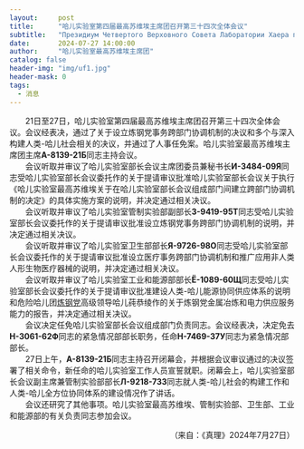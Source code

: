 ```yaml
---
layout:     post
title:      "哈儿实验室第四届最高苏维埃主席团召开第三十四次全体会议"
subtitle:   "Президиум Четвертого Верховного Совета Лаборатории Хаера провел свое тридцать четвертое пленарное заседание"
date:       2024-07-27 14:00:00
author:     "哈儿实验室最高苏维埃主席团"
catalog: false
header-img: "img/uf1.jpg"
header-mask: 0
tags:
  - 消息
---
```


&emsp;&emsp;21日至27日，哈儿实验室第四届最高苏维埃主席团召开第三十四次全体会议。会议经表决，通过了关于设立炼钢党事务跨部门协调机制的决议和多个与深入构建人类-哈儿社会相关的决议，并通过了人事任免案。哈儿实验室最高苏维埃主席团主席**А-8139-21Б**同志主持会议。  
&emsp;&emsp;会议听取并审议了哈儿实验室部长会议主席团委员兼秘书长**И-3484-09Я**同志受哈儿实验室部长会议委托作的关于提请审议批准哈儿实验室部长会议关于执行《哈儿实验室最高苏维埃关于在哈儿实验室部长会议组成部门间建立跨部门协调机制的决定》的具体实施方案的说明，并决定通过相关决议。  
&emsp;&emsp;会议听取并审议了哈儿实验室管制实验部副部长**З-9419-95Т**同志受哈儿实验室部长会议委托作的关于提请审议批准设立炼钢党事务跨部门协调机制的说明，并决定通过相关决议。  
&emsp;&emsp;会议听取并审议了哈儿实验室卫生部部长**Я-9726-98О**同志受哈儿实验室部长会议委托作的关于提请审议批准设立医疗事务跨部门协调机制和推广应用非人类人形生物医疗器械的说明，并决定通过相关决议。  
&emsp;&emsp;会议听取并审议了哈儿实验室工业和能源部部长**Ё-1089-60Щ**同志受哈儿实验室部长会议委托作的关于提请审议批准建设人类-哈儿能源协同供应体系的说明和危险哈儿团[炼钢党](../../../../bdohlh/index.html?haer=19)高级领导哈儿莼恭绫作的关于炼钢党金属冶炼和电力供应服务能力的报告，并决定通过相关决议。  
&emsp;&emsp;会议决定任免哈儿实验室部长会议组成部门负责同志。会议经表决，决定免去**Н-3061-62Ф**同志的紧急情况部部长职务，任命**Н-7469-37У**同志为紧急情况部部长。  
&emsp;&emsp;27日上午，**А-8139-21Б**同志主持召开闭幕会，并根据会议审议通过的决议签署了相关命令，新任命的哈儿实验室工作人员宣誓就职。闭幕会上，哈儿实验室部长会议副主席兼管制实验部部长**Л-9218-73З**同志就人类-哈儿社会的构建工作和人类-哈儿全方位协同体系的建设情况作了讲话。  
&emsp;&emsp;会议还研究了其他事项。哈儿实验室最高苏维埃、管制实验部、卫生部、工业和能源部的有关负责同志参加会议。
<div style="text-align: right">（来自：《真理》2024年7月27日）</div>